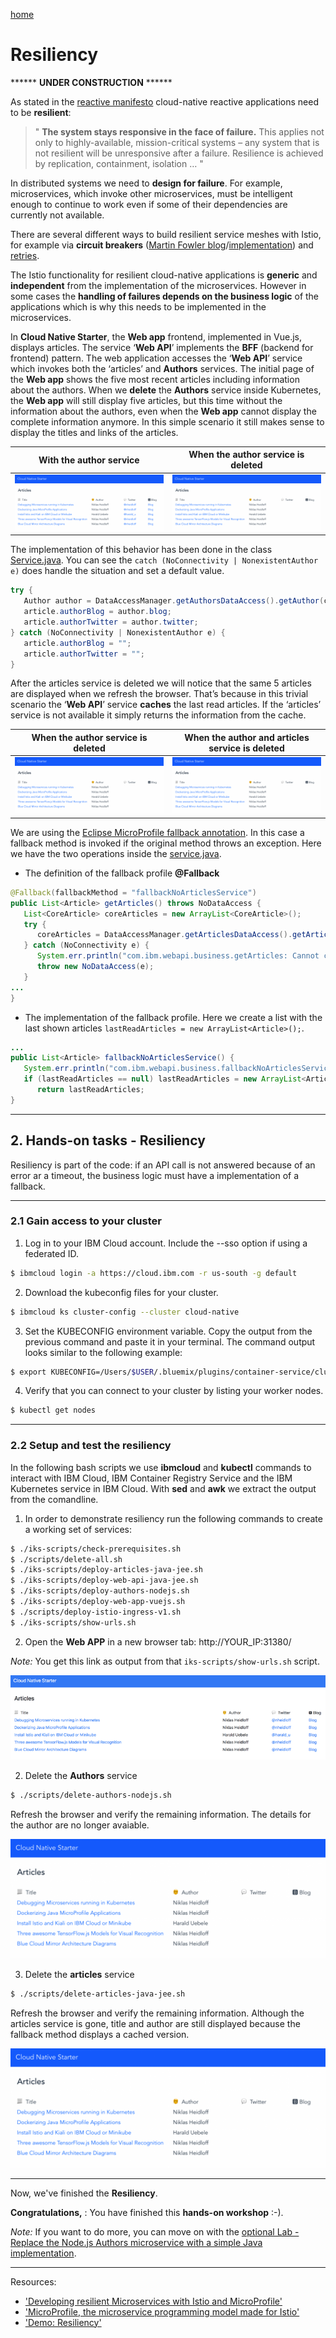 [home](README.md)
# Resiliency

****** **UNDER CONSTRUCTION** ******

As stated in the [reactive manifesto](https://www.reactivemanifesto.org/) cloud-native reactive applications need to be **resilient**:

> " **The system stays responsive in the face of failure.** This applies not only to highly-available, mission-critical systems – any system that is not resilient will be unresponsive after a failure. Resilience is achieved by replication, containment, isolation … "

In distributed systems we need to **design for failure**. For example, microservices, which invoke other microservices, must be intelligent enough to continue to work even if some of their dependencies are currently not available.

There are several different ways to build resilient service meshes with Istio, for example via **circuit breakers** ([Martin Fowler blog](https://martinfowler.com/bliki/CircuitBreaker.html)/[implementation](https://istio.io/docs/concepts/traffic-management/#circuit-breakers)) and [retries](https://istio.io/docs/concepts/traffic-management/#timeouts-and-retries).

The Istio functionality for resilient cloud-native applications is **generic** and **independent** from the implementation of the microservices. However in some cases the **handling of failures depends on the business logic** of the applications which is why this needs to be implemented in the microservices.

In **Cloud Native Starter**, the **Web app** frontend, implemented in Vue.js, displays articles. The service ‘**Web API**’ implements the **BFF** (backend for frontend) pattern. The web application accesses the ‘**Web API**’ service which invokes both the ‘articles’ and **Authors** services. The initial page of the **Web app** shows the five most recent articles including information about the authors. When we **delete** the **Authors** service inside Kubernetes, the **Web app** will still display five articles, but this time without the information about the authors, even when the **Web app** cannot display the complete information anymore. In this simple scenario it still makes sense to display the titles and links of the articles. 

| With the author service   |  When the author service is deleted|
| --- | --- |    
| ![resliency-01](images/resliency-01.png) | ![resliency-02](images/resliency-02.png) |   

The implementation of this behavior has been done in the class [Service.java](../web-api-java-jee/src/main/java/com/ibm/webapi/business/Service.java#L68). You can see the ```catch (NoConnectivity | NonexistentAuthor e)``` does handle the situation and set a default value.

```java
try {
   Author author = DataAccessManager.getAuthorsDataAccess().getAuthor(coreArticle.author);
   article.authorBlog = author.blog;
   article.authorTwitter = author.twitter;
} catch (NoConnectivity | NonexistentAuthor e) {    
   article.authorBlog = "";
   article.authorTwitter = "";
}
```

After the articles service is deleted we will notice that the same 5 articles are displayed when we refresh the browser. That’s because in this trivial scenario the ‘**Web API**’ service **caches** the last read articles. If the ‘articles’ service is not available it simply returns the information from the cache.

|  When the author service is deleted   |   When the author and articles service is deleted |
| --- | --- |    
| ![resliency-02](images/resliency-02.png) | ![resliency-02](images/resliency-02.png) | 

We are using the [Eclipse MicroProfile fallback annotation](https://www.openliberty.io/guides/microprofile-fallback.html). In this case a fallback method is invoked if the original method throws an exception. Here we have the two operations inside the [service.java](../classweb-api-java-jee/src/main/java/com/ibm/webapi/business/Service.java#L45).

* The definition of the fallback profile **@Fallback**

```java
@Fallback(fallbackMethod = "fallbackNoArticlesService")
public List<Article> getArticles() throws NoDataAccess {
   List<CoreArticle> coreArticles = new ArrayList<CoreArticle>();   
   try {
      coreArticles = DataAccessManager.getArticlesDataAccess().getArticles(5);                          
   } catch (NoConnectivity e) {
      System.err.println("com.ibm.webapi.business.getArticles: Cannot connect to articles service");
      throw new NoDataAccess(e);
   }
...
} 
```

* The implementation of the fallback profile. Here we create a list with the last shown articles ```lastReadArticles = new ArrayList<Article>();```.

```java
...
public List<Article> fallbackNoArticlesService() {
   System.err.println("com.ibm.webapi.business.fallbackNoArticlesService: Cannot connect to articles service");
   if (lastReadArticles == null) lastReadArticles = new ArrayList<Article>();
      return lastReadArticles;
}
```
---

## 2. Hands-on tasks - Resiliency

Resiliency is part of the code: if an API call is not answered because of an error ar a timeout, the business logic must have a implementation of a fallback. 

---

### 2.1 Gain access to your cluster

1. Log in to your IBM Cloud account. Include the --sso option if using a federated ID.

```sh
$ ibmcloud login -a https://cloud.ibm.com -r us-south -g default
```

2. Download the kubeconfig files for your cluster.

```sh
$ ibmcloud ks cluster-config --cluster cloud-native
```

3. Set the KUBECONFIG environment variable. Copy the output from the previous command and paste it in your terminal. The command output looks similar to the following example:

```sh
$ export KUBECONFIG=/Users/$USER/.bluemix/plugins/container-service/clusters/hands-on-verification/kube-config-mil01-cloud-native.yml
```

4. Verify that you can connect to your cluster by listing your worker nodes.

```sh
$ kubectl get nodes
```

---

### 2.2 Setup and test the resiliency

In the following bash scripts we use **ibmcloud** and **kubectl** commands to interact with IBM Cloud, IBM Container Registry Service and the IBM Kubernetes service in IBM Cloud. With **sed** and **awk** we extract the output from the comandline.

1. In order to demonstrate resiliency run the following commands to create a working set of services:

```sh
$ ./iks-scripts/check-prerequisites.sh
$ ./scripts/delete-all.sh
$ ./iks-scripts/deploy-articles-java-jee.sh
$ ./iks-scripts/deploy-web-api-java-jee.sh
$ ./iks-scripts/deploy-authors-nodejs.sh
$ ./iks-scripts/deploy-web-app-vuejs.sh
$ ./scripts/deploy-istio-ingress-v1.sh
$ ./iks-scripts/show-urls.sh
```

2. Open the **Web APP** in a new browser tab: http://YOUR_IP:31380/

_Note:_ You get this link as output from that ```iks-scripts/show-urls.sh``` script.

 ![cns-container-web-app-04](images/cns-container-web-app-05.png)

2. Delete the **Authors** service

```sh
$ ./scripts/delete-authors-nodejs.sh
```

Refresh the browser and verify the remaining information. The details for the author are no longer avaiable. 

![resliency-02](images/resliency-02.png)

3. Delete the **articles** service

```sh
$ ./scripts/delete-articles-java-jee.sh
```

Refresh the browser and verify the remaining information. Although the articles service is gone, title and author are still displayed because the fallback method displays a cached version.


![resliency-02](images/resliency-02.png)

---

Now, we've finished the **Resiliency**.

**Congratulations,** : You have finished this **hands-on workshop** :-).

_Note:_ If you want to do more, you can move on with the [optional Lab - Replace the Node.js Authors microservice with a simple Java implementation](06-java-development.md).

---

Resources:

* ['Developing resilient Microservices with Istio and MicroProfile'](http://heidloff.net/article/resiliency-microservice-microprofile-java-istio)
* ['MicroProfile, the microservice programming model made for Istio'](https://www.eclipse.org/community/eclipse_newsletter/2018/september/MicroProfile_istio.php)
* ['Demo: Resiliency'](../documentation/DemoResiliency.md)

